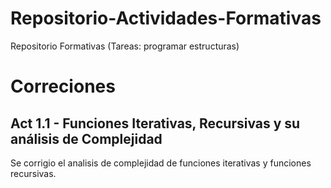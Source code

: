 # Repositorio-Actividades-Formativas
Repositorio Formativas (Tareas: programar estructuras)


# Correciones

## Act 1.1 - Funciones Iterativas, Recursivas y su análisis de Complejidad
Se corrigio el analisis de complejidad de funciones iterativas y funciones recursivas.
